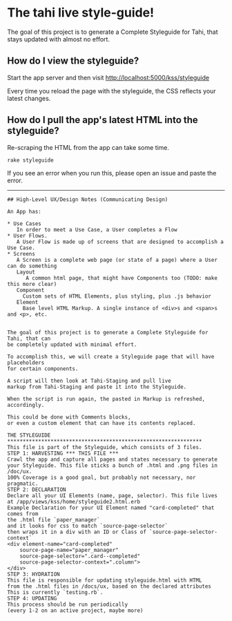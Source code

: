 # The tahi live style-guide!

The goal of this project is to generate a Complete Styleguide for Tahi, that
stays updated with almost no effort.

## How do I view the styleguide?
Start the app server and then visit <http://localhost:5000/kss/styleguide>

Every time you reload the page with the styleguide, the CSS reflects your latest
changes.

## How do I pull the app's latest HTML into the styleguide?
Re-scraping the HTML from the app can take some time.
```sh
rake styleguide
```

If you see an error when you run this, please open an issue and paste the error.

---

```
## High-Level UX/Design Notes (Communicating Design)

An App has:

* Use Cases
   In order to meet a Use Case, a User completes a Flow
* User Flows.
   A User Flow is made up of screens that are designed to accomplish a Use Case.
* Screens
   A Screen is a complete web page (or state of a page) where a User can do something
   Layout
      A common html page, that might have Components too (TODO: make this more clear)
   Component
     Custom sets of HTML Elements, plus styling, plus .js behavior
   Element
     Base level HTML Markup. A single instance of <div>s and <span>s and <p>, etc.


The goal of this project is to generate a Complete Styleguide for Tahi, that can
be completely updated with minimal effort.

To accomplish this, we will create a Styleguide page that will have placeholders
for certain components.

A script will then look at Tahi-Staging and pull live
markup from Tahi-Staging and paste it into the Styleguide.

When the script is run again, the pasted in Markup is refreshed, accordingly.

This could be done with Comments blocks,
or even a custom element that can have its contents replaced.

THE STYLEGUIDE ***************************************************************
This file is part of the Styleguide, which consists of 3 files.
STEP 1: HARVESTING *** THIS FILE ***
Crawl the app and capture all pages and states necessary to generate your Styleguide. This file sticks a bunch of .html and .png files in /doc/ux.
100% Coverage is a good goal, but probably not necessary, nor pragmatic.
STEP 2: DECLARATION
Declare all your UI Elements (name, page, selector). This file lives at /app/views/kss/home/styleguide2.html.erb
Example Declaration for your UI Element named "card-completed" that comes from
the .html file `paper_manager`
and it looks for css to match `source-page-selector`
then wraps it in a div with an ID or Class of `source-page-selector-context`
<div element-name="card-completed"
    source-page-name="paper_manager"
    source-page-selector=".card--completed"
    source-page-selector-context=".column">
</div>
STEP 3: HYDRATION
This file is responsible for updating styleguide.html with HTML
from the .html files in /docs/ux, based on the declared attributes
This is currently `testing.rb`.
STEP 4: UPDATING
This process should be run periodically
(every 1-2 on an active project, maybe more)
```
